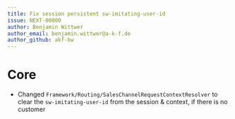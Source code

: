 ```yaml
---
title: Fix session persistent sw-imitating-user-id
issue: NEXT-00000
author: Benjamin Wittwer
author_email: benjamin.wittwer@a-k-f.de
author_github: akf-bw
---
```

# Core
* Changed `Framework/Routing/SalesChannelRequestContextResolver` to clear the `sw-imitating-user-id` from the session & context, if there is no customer
